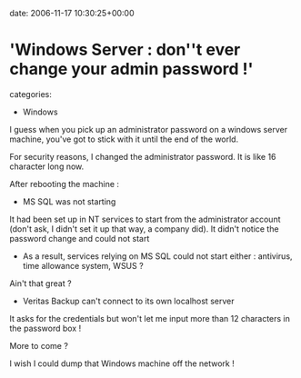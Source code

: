 


date: 2006-11-17 10:30:25+00:00


# 'Windows Server : don''t ever change your admin password !'

categories:
- Windows


I guess when you pick up an administrator password on a windows server machine, you've got to stick with it until the end of the world.

For security reasons, I changed the administrator password.
It is like 16 character long now.

After rebooting the machine :
- MS SQL was not starting

It had been set up in NT services to start from the administrator account (don't ask, I didn't set it up that way, a company did).
It didn't notice the password change and could not start

- As a result, services relying on MS SQL could not start either : antivirus, time allowance system, WSUS ?

Ain't that great ?

- Veritas Backup can't connect to its own localhost server

It asks for the credentials but won't let me input more than 12 characters in the password box !

More to come ?

I wish I could dump that Windows machine off the network !
